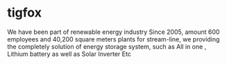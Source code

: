 # tigfox
We have been part of renewable energy industry Since 2005, amount 600 employees and 40,200 square meters plants for stream-line, we providing the completely solution of energy storage system, such as All in one , Lithium battery as well as Solar Inverter Etc
